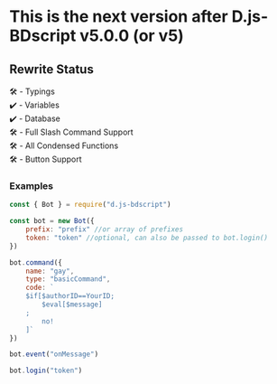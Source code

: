 # This is the next version after D.js-BDscript v5.0.0 (or v5) #

## Rewrite Status ##
🛠️ - Typings <br>
✔️ - Variables <br>
✔️ - Database <br>
🛠️ - Full Slash Command Support <br>
🛠️ - All Condensed Functions <br>
🛠️ - Button Support 
### Examples ###
```js
const { Bot } = require("d.js-bdscript")

const bot = new Bot({
    prefix: "prefix" //or array of prefixes
    token: "token" //optional, can also be passed to bot.login()
})

bot.command({
    name: "gay",
    type: "basicCommand",
    code: `
    $if[$authorID==YourID;
        $eval[$message]
    ;
        no!
    ]`
})

bot.event("onMessage")

bot.login("token")
```

